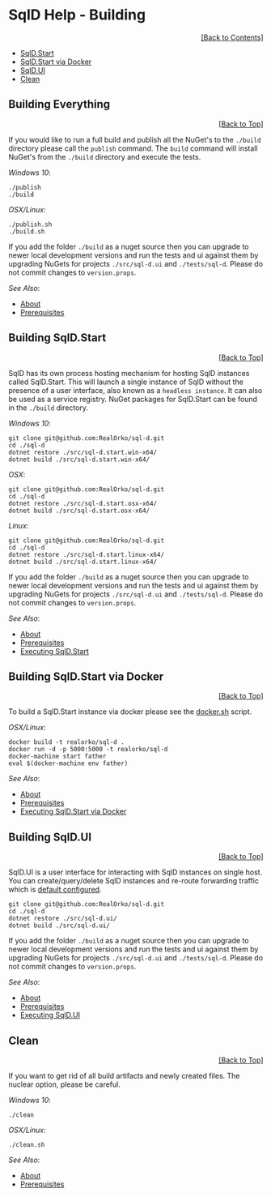 ﻿# SqlD Help - Building

<div align="right">
	<a href="https://github.com/RealOrko/sql-d/blob/master/docs/_.md#sqld-help---contents">[Back to Contents]</a>
</div>

  * [SqlD.Start](#building-sqldstart)
  * [SqlD.Start via Docker](#building-sqldstart-via-docker)
  * [SqlD.UI](#building-sqldui)
  * [Clean](#clean)

## Building Everything

<div align="right">
	<a href="#sqld-help---building">[Back to Top]</a>
</div>

If you would like to run a full build and publish all the NuGet's to the `./build` directory please call the `publish` command. The `build` command will install NuGet's
from the `./build` directory and execute the tests. 

*Windows 10*:
```
./publish
./build
```

*OSX/Linux*:
```
./publish.sh
./build.sh
```

If you add the folder `./build` as a nuget source then you can upgrade to newer local development versions and run the tests and ui against them by upgrading NuGets for projects 
`./src/sql-d.ui` and `./tests/sql-d`. Please do not commit changes to `version.props`.

*See Also*:

  - [About](https://github.com/RealOrko/sql-d/blob/master/docs/about.md)
  - [Prerequisites](https://github.com/RealOrko/sql-d/blob/master/docs/prerequisites.md)

## Building SqlD.Start

<div align="right">
	<a href="#sqld-help---building">[Back to Top]</a>
</div>

SqlD has its own process hosting mechanism for hosting SqlD instances called SqlD.Start. This will launch a single instance of SqlD without the presence of a user interface, also known 
as a `headless instance`. It can also be used as a service registry. NuGet packages for SqlD.Start can be found in the `./build` directory. 

*Windows 10*:
```
git clone git@github.com:RealOrko/sql-d.git
cd ./sql-d
dotnet restore ./src/sql-d.start.win-x64/
dotnet build ./src/sql-d.start.win-x64/
```

*OSX*:
```
git clone git@github.com:RealOrko/sql-d.git
cd ./sql-d
dotnet restore ./src/sql-d.start.osx-x64/
dotnet build ./src/sql-d.start.osx-x64/
```

*Linux*:
```
git clone git@github.com:RealOrko/sql-d.git
cd ./sql-d
dotnet restore ./src/sql-d.start.linux-x64/
dotnet build ./src/sql-d.start.linux-x64/
```

If you add the folder `./build` as a nuget source then you can upgrade to newer local development versions and run the tests and ui against them by upgrading NuGets for projects 
`./src/sql-d.ui` and `./tests/sql-d`. Please do not commit changes to `version.props`.

*See Also*:

  - [About](https://github.com/RealOrko/sql-d/blob/master/docs/about.md)
  - [Prerequisites](https://github.com/RealOrko/sql-d/blob/master/docs/prerequisites.md)
  - [Executing SqlD.Start](https://github.com/RealOrko/sql-d/blob/master/docs/executing.md#executing-sqldstart)

## Building SqlD.Start via Docker

<div align="right">
	<a href="#sqld-help---building">[Back to Top]</a>
</div>

To build a SqlD.Start instance via docker please see the [docker.sh](https://github.com/RealOrko/sql-d/blob/master/docker.sh) script.

*OSX/Linux*:
```
docker build -t realorko/sql-d .
docker run -d -p 5000:5000 -t realorko/sql-d
docker-machine start father
eval $(docker-machine env father)
```

*See Also*:

  - [About](https://github.com/RealOrko/sql-d/blob/master/docs/about.md)
  - [Prerequisites](https://github.com/RealOrko/sql-d/blob/master/docs/prerequisites.md)
  - [Executing SqlD.Start via Docker](https://github.com/RealOrko/sql-d/blob/master/docs/executing.md#executing-sqldstart-via-docker)

## Building SqlD.UI

<div align="right">
	<a href="#sqld-help---building">[Back to Top]</a>
</div>

SqlD.UI is a user interface for interacting with SqlD instances on single host. You can create/query/delete SqlD instances and re-route forwarding traffic which is 
[default configured](https://github.com/RealOrko/sql-d/blob/master/docs/configuration.md#defaults). 

```
git clone git@github.com:RealOrko/sql-d.git
cd ./sql-d
dotnet restore ./src/sql-d.ui/
dotnet build ./src/sql-d.ui/
```

If you add the folder `./build` as a nuget source then you can upgrade to newer local development versions and run the tests and ui against them by upgrading NuGets for projects 
`./src/sql-d.ui` and `./tests/sql-d`. Please do not commit changes to `version.props`.

 *See Also*:

  - [About](https://github.com/RealOrko/sql-d/blob/master/docs/about.md)
  - [Prerequisites](https://github.com/RealOrko/sql-d/blob/master/docs/prerequisites.md)
  - [Executing SqlD.UI](https://github.com/RealOrko/sql-d/blob/master/docs/executing.md#executing-sqldui)

## Clean

<div align="right">
	<a href="#sqld-help---building">[Back to Top]</a>
</div>

If you want to get rid of all build artifacts and newly created files. The nuclear option, please be careful.

*Windows 10*:
```
./clean
```

*OSX/Linux*:
```
./clean.sh
```

 *See Also*:

  - [About](https://github.com/RealOrko/sql-d/blob/master/docs/about.md)
  - [Prerequisites](https://github.com/RealOrko/sql-d/blob/master/docs/prerequisites.md)
